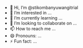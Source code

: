 - 👋 Hi, I’m @stikombanyuwangitrial
- 👀 I’m interested in ...
- 🌱 I’m currently learning ...
- 💞️ I’m looking to collaborate on ...
- 📫 How to reach me ...
- 😄 Pronouns: ...
- ⚡ Fun fact: ...

<!---
stikombanyuwangitrial/stikombanyuwangitrial is a ✨ special ✨ repository because its `README.md` (this file) appears on your GitHub profile.
You can click the Preview link to take a look at your changes.
--->
